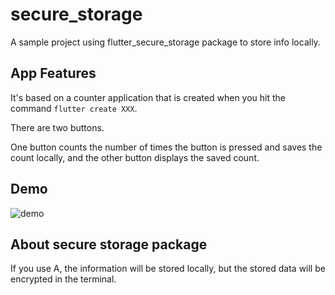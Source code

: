# secure_storage

A sample project using flutter_secure_storage package to store info locally.


## App Features

It's based on a counter application that is created when you hit the command `flutter create XXX`.

There are two buttons.

One button counts the number of times the button is pressed and saves the count locally, and the other button displays the saved count.

## Demo

![demo](https://user-images.githubusercontent.com/64715484/140593587-c39703c1-8676-4abd-b1d7-59497afc0d51.gif)

## About secure storage package

If you use A, the information will be stored locally, but the stored data will be encrypted in the terminal.